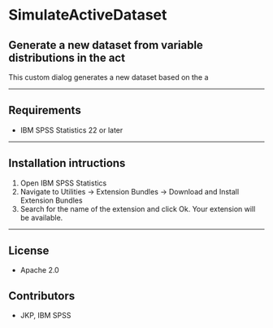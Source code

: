 # SimulateActiveDataset
## Generate a new dataset from variable distributions in the act
 This custom dialog generates a new dataset based on the a

---
Requirements
----
- IBM SPSS Statistics 22 or later

---
Installation intructions
----
1. Open IBM SPSS Statistics
2. Navigate to Utilities -> Extension Bundles -> Download and Install Extension Bundles
3. Search for the name of the extension and click Ok. Your extension will be available.

---
License
----

- Apache 2.0
                              
Contributors
----

  - JKP, IBM SPSS
